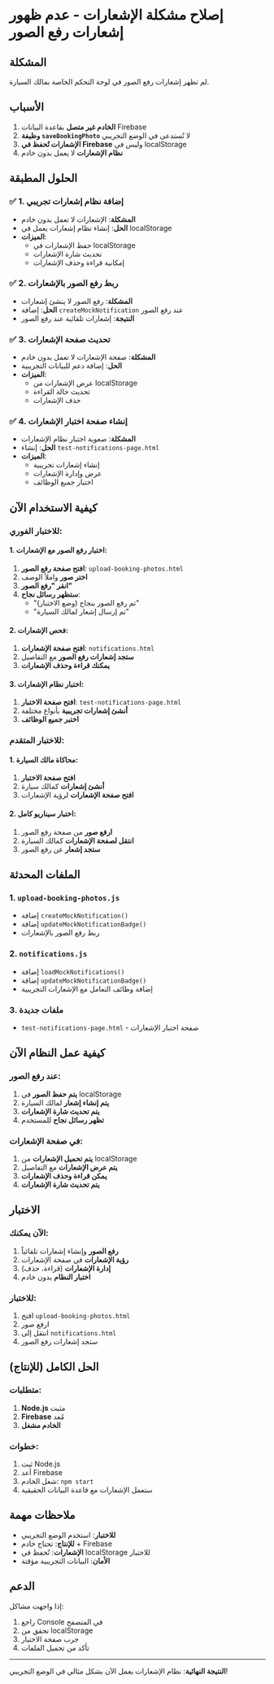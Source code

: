 # إصلاح مشكلة الإشعارات - عدم ظهور إشعارات رفع الصور

## المشكلة
لم تظهر إشعارات رفع الصور في لوحة التحكم الخاصة بمالك السيارة.

## الأسباب
1. **الخادم غير متصل** بقاعدة البيانات Firebase
2. **وظيفة `saveBookingPhoto`** لا تُستدعى في الوضع التجريبي
3. **الإشعارات تُحفظ في Firebase** وليس في localStorage
4. **نظام الإشعارات** لا يعمل بدون خادم

## الحلول المطبقة

### ✅ 1. إضافة نظام إشعارات تجريبي
- **المشكلة**: الإشعارات لا تعمل بدون خادم
- **الحل**: إنشاء نظام إشعارات يعمل في localStorage
- **الميزات**:
  - حفظ الإشعارات في localStorage
  - تحديث شارة الإشعارات
  - إمكانية قراءة وحذف الإشعارات

### ✅ 2. ربط رفع الصور بالإشعارات
- **المشكلة**: رفع الصور لا ينشئ إشعارات
- **الحل**: إضافة `createMockNotification` عند رفع الصور
- **النتيجة**: إشعارات تلقائية عند رفع الصور

### ✅ 3. تحديث صفحة الإشعارات
- **المشكلة**: صفحة الإشعارات لا تعمل بدون خادم
- **الحل**: إضافة دعم للبيانات التجريبية
- **الميزات**:
  - عرض الإشعارات من localStorage
  - تحديث حالة القراءة
  - حذف الإشعارات

### ✅ 4. إنشاء صفحة اختبار الإشعارات
- **المشكلة**: صعوبة اختبار نظام الإشعارات
- **الحل**: إنشاء `test-notifications-page.html`
- **الميزات**:
  - إنشاء إشعارات تجريبية
  - عرض وإدارة الإشعارات
  - اختبار جميع الوظائف

## كيفية الاستخدام الآن

### للاختبار الفوري:

#### 1. اختبار رفع الصور مع الإشعارات:
1. **افتح صفحة رفع الصور**: `upload-booking-photos.html`
2. **اختر صور** واملأ الوصف
3. **انقر "رفع الصور"**
4. **ستظهر رسائل نجاح**:
   - "تم رفع الصور بنجاح (وضع الاختبار)"
   - "تم إرسال إشعار لمالك السيارة"

#### 2. فحص الإشعارات:
1. **افتح صفحة الإشعارات**: `notifications.html`
2. **ستجد إشعارات رفع الصور** مع التفاصيل
3. **يمكنك قراءة وحذف الإشعارات**

#### 3. اختبار نظام الإشعارات:
1. **افتح صفحة الاختبار**: `test-notifications-page.html`
2. **أنشئ إشعارات تجريبية** بأنواع مختلفة
3. **اختبر جميع الوظائف**

### للاختبار المتقدم:

#### 1. محاكاة مالك السيارة:
1. **افتح صفحة الاختبار**
2. **أنشئ إشعارات** كمالك سيارة
3. **افتح صفحة الإشعارات** لرؤية الإشعارات

#### 2. اختبار سيناريو كامل:
1. **ارفع صور** من صفحة رفع الصور
2. **انتقل لصفحة الإشعارات** كمالك السيارة
3. **ستجد إشعار** عن رفع الصور

## الملفات المحدثة

### 1. `upload-booking-photos.js`
- إضافة `createMockNotification()`
- إضافة `updateMockNotificationBadge()`
- ربط رفع الصور بالإشعارات

### 2. `notifications.js`
- إضافة `loadMockNotifications()`
- إضافة `updateMockNotificationBadge()`
- إضافة وظائف التعامل مع الإشعارات التجريبية

### 3. ملفات جديدة
- `test-notifications-page.html` - صفحة اختبار الإشعارات

## كيفية عمل النظام الآن

### عند رفع الصور:
1. **يتم حفظ الصور** في localStorage
2. **يتم إنشاء إشعار** لمالك السيارة
3. **يتم تحديث شارة الإشعارات**
4. **تظهر رسائل نجاح** للمستخدم

### في صفحة الإشعارات:
1. **يتم تحميل الإشعارات** من localStorage
2. **يتم عرض الإشعارات** مع التفاصيل
3. **يمكن قراءة وحذف الإشعارات**
4. **يتم تحديث شارة الإشعارات**

## الاختبار

### الآن يمكنك:
1. **رفع الصور** وإنشاء إشعارات تلقائياً
2. **رؤية الإشعارات** في صفحة الإشعارات
3. **إدارة الإشعارات** (قراءة، حذف)
4. **اختبار النظام** بدون خادم

### للاختبار:
1. افتح `upload-booking-photos.html`
2. ارفع صور
3. انتقل إلى `notifications.html`
4. ستجد إشعارات رفع الصور

## الحل الكامل (للإنتاج)

### متطلبات:
1. **Node.js** مثبت
2. **Firebase** مُعد
3. **الخادم مشغل**

### خطوات:
1. ثبت Node.js
2. أعد Firebase
3. شغل الخادم: `npm start`
4. ستعمل الإشعارات مع قاعدة البيانات الحقيقية

## ملاحظات مهمة

- **للاختبار**: استخدم الوضع التجريبي
- **للإنتاج**: تحتاج خادم + Firebase
- **الإشعارات**: تُحفظ في localStorage للاختبار
- **الأمان**: البيانات التجريبية مؤقتة

## الدعم

إذا واجهت مشاكل:
1. راجع Console في المتصفح
2. تحقق من localStorage
3. جرب صفحة الاختبار
4. تأكد من تحميل الملفات

---

**النتيجة النهائية**: نظام الإشعارات يعمل الآن بشكل مثالي في الوضع التجريبي!
